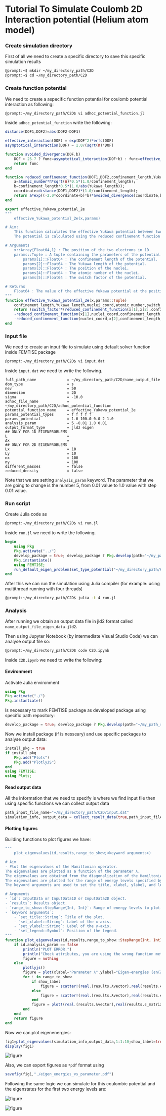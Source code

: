 # Tutorial To Simulate Coulomb 2D Interaction potential (Helium atom model)

### Create simulation directory
First of all we need to create a specific directory to save this specific simulation results 

```bash
@prompt:~$ mkdir ~/my_directory_path/C2D
@prompt:~$ cd ~/my_directory_path/C2D
```

### Create function potential

We need to create a aspecific function potential for coulomb potential interaction as following:

```bash
@prompt:~/my_directory_path/C2D$ vi adhoc_potential_function.jl
```

Inside `adhoc_potential_function` write the following:

```julia
distance(DOF1,DOF2)=abs(DOF2-DOF1)

effective_interaction(DOF) = exp(DOF^2)*erfc(DOF)
asymptotical_interaction(DOF) = 1.0/(sqrt(π)*DOF)

function avoided_divergence(DOF,b)
    DOF > 25.7 ? func=asymptotical_interaction(DOF+b) : func=effective_interaction(DOF+b)
    return func
end

function reduced_confinement_function(DOF1,DOF2,confinement_length,Yukawa_length,atomic_number)
    a=atomic_number*π*sqrt(π)*0.5*(1.0/confinement_length);
    b=confinement_length*0.5*(1.0/abs(Yukawa_length));
    coordinate=distance(DOF1,DOF2)*(1.0/confinement_length);
    return a*exp((-2.0*coordinate+b)*b)*avoided_divergence(coordinate,b)
end

export effective_Yukawa_potential_2e
"""
    effective_Yukawa_potential_2e(x,params)

# Aim:
    This function calculates the effective Yukawa potential between two electrons in a 1D system. 
    The potential is calculated using the reduced confinement function and the avoided divergence function.

# Arguments
    x::Array{Float64,1} : The position of the two electrons in 1D.
    params::Tuple : A tuple containing the parameters of the potential. 
        params[1]::Float64 : The confinement length of the potential.
        params[2]::Float64 : The Yukawa length of the potential.
        params[3]::Float64 : The position of the nuclei.
        params[4]::Float64 : The atomic number of the nuclei.
        params[5]::Float64 : The switch factor of the potential.

# Returns
    Float64 : The value of the effective Yukawa potential at the position x.
"""
function effective_Yukawa_potential_2e(x,params::Tuple)
    confinement_length,Yukawa_length,nuclei_coord,atomic_number,switch_factor=params;
    return (switch_factor*(reduced_confinement_function(x[1],x[2],confinement_length,Yukawa_length,1.0)
    -reduced_confinement_function(x[1],nuclei_coord,confinement_length,Yukawa_length,atomic_number)
    -reduced_confinement_function(nuclei_coord,x[2],confinement_length,Yukawa_length,atomic_number)))
end
```

### Input file

We need to create an input file to simulate using default solver function inside FEMTISE package

```bash
@prompt:~/my_directory_path/C2D$ vi input.dat
```
Inside `input.dat` we need to write the following.

```text
full_path_name              = ~/my_directory_path/C2D/name_output_file
dom_type                    = s
nev                         = 50
dimension                   = 2D
sigma                       = -10.0
adhoc_file_name             = ~/my_directory_path/C2D/adhoc_potential_function
potential_function_name     = effective_Yukawa_potential_2e
params_potential_types      = f f f f f
params_potential            = 1.0 100.0 0.0 2 1.0
analysis_param              = 5 -0.01 1.0 0.01
output_format_type          = jld2 eigen
## ONLY FOR 1D EIGENPROBLEMS
L                           = 
Δx                          = 
## ONLY FOR 2D EIGENPROBLEMS
Lx                          = 10
Ly                          = 10
nx                          = 100
ny                          = 100
different_masses            = false
reduced_density             = false
```

Note that we are setting `analysis_param` keyword. The parameter that we are going to change is the number 5, from 0.01 value to 1.0 value with step 0.01 value.

### Run script

Create Julia code as
```bash
@prompt:~/my_directory_path/C2D$ vi run.jl
```
Inside `run.jl` we need to write the following.

```julia
begin
    using Pkg
    Pkg.activate("../")
    develop_package = true; develop_package ? Pkg.develop(path="~/my_path_repo/FEMTISE.jl") : nothing
    Pkg.instantiate()
    using FEMTISE;
    run_default_eigen_problem(set_type_potential("~/my_directory_path/C2D/input.dat"))
end
```

After this we can run the simulation using Julia compiler (for example: using multithread running with four threads)

```bash
@prompt:~/my_directory_path/C2D$ julia -t 4 run.jl 
```

### Analysis

After running we obtain an output data file in jld2 format called `name_output_file_eigen_data.jld2`.

Then using Jupyter Notebook (by intermediate Visual Studio Code) we can analyse output file so:

```bash
@prompt:~/my_directory_path/C2D$ code C2D.ipynb
```
Inside `C2D.ipynb` we need to write the following:

#### Environment

Activate Julia environment

```julia
using Pkg
Pkg.activate("./")
Pkg.instantiate()
```
Is necessary to mark FEMTISE package as developed package using specific path repository:

```julia
develop_package = true; develop_package ? Pkg.develop(path="~/my_path_repo/FEMTISE.jl") : nothing
```

Now we install package (if is nesseary) and use specific packages to analyse output data:

```julia
install_pkg = true
if install_pkg
    Pkg.add("Plots")
    Pkg.add("PlotlyJS")
end
using FEMTISE;
using Plots;
```

#### Read output data

All the information that we need to specify is where we find input file then using specific functions we can collect output data

```julia
path_input_file_name="~/my_directory_path/C2D/input.dat"
simulation_info, output_data = collect_result_data(true,path_input_file_name)
```
#### Plotting figures

Building functions to plot figures we have:
```julia
"""
    plot_eigenvalues(id,results,range_to_show;<keyword arguments>)

# Aim
- Plot the eigenvalues of the Hamiltonian operator.
The eigenvalues are plotted as a function of the parameter λ.
The eigenvalues are obtained from the diagonalization of the Hamiltonian operator.
The eigenvalues are plotted for the range of energy levels specified by the range_to_show variable.
The keyword arguments are used to set the title, xlabel, ylabel, and legend of the plot.

# Arguments
- `id`: InputData or InputData1D or InputData2D object.
- `results`: Results object.
- `range_to_show::StepRange{Int, Int}`: Range of energy levels to plot.
- `keyword arguments`:
    - `set_title::String`: Title of the plot.
    - `set_xlabel::String`: Label of the x-axis.
    - `set_ylabel::String`: Label of the y-axis.
    - `set_legend::Symbol`: Position of the legend.
"""
function plot_eigenvalues(id,results,range_to_show::StepRange{Int, Int};show_label=true)
    if id.analysis_param == false
        println("PLOT ERROR.")
        println("Check attributes, you are using the wrong function method. Analysis parameter is not activated.")
        figure = nothing
    else
        plotlyjs()
        figure = plot(xlabel="Parameter λ",ylabel="Eigen-energies (ϵn(λ) [au])",ticks = :native)
        for i in range_to_show
            if show_label
                figure = scatter!(real.(results.λvector),real(results.ϵ_matrix[i,:]), label="n=$(i)",legend=:top)
            else
                figure = scatter!(real.(results.λvector),real(results.ϵ_matrix[i,:]), label="")
            end
            figure = plot!(real.(results.λvector),real(results.ϵ_matrix[i,:]),label="")
        end
    end
    return figure
end
```

Now we can plot eigenenergies:
```julia
fig1=plot_eigenvalues(simulation_info,output_data,1:1:10;show_label=true)
display(fig1)
```

![figure](../assets/effec_Yukawa_pot_2e_eigenenergies_vs_param.jpg)

Also, we can export figures as `*pdf` format using
```julia
savefig(fig1,"./eigen_energies_vs_parameter.pdf")
```

Following the same logic we can simulate for this coulombic potential and the eigenstates for the first two energy levels are:

![figure](../assets/effec_Yukawa_pot_2e_eigenstate_energy_01.jpg)

![figure](../assets/effec_Yukawa_pot_2e_eigenstate_energy_02.jpg)